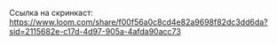 Ссылка на скринкаст: https://www.loom.com/share/f00f56a0c8cd4e82a9698f82dc3dd6da?sid=2115682e-c17d-4d97-905a-4afda90acc73
